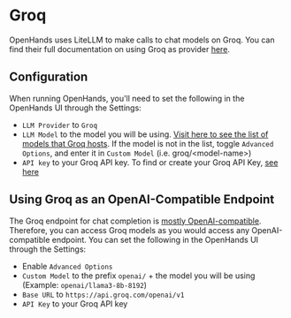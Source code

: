 # Groq

OpenHands uses LiteLLM to make calls to chat models on Groq. You can find their full documentation on using Groq as provider [here](https://docs.litellm.ai/docs/providers/groq).

## Configuration

When running OpenHands, you'll need to set the following in the OpenHands UI through the Settings:
* `LLM Provider` to `Groq`
* `LLM Model` to the model you will be using. [Visit here to see the list of
models that Groq hosts](https://console.groq.com/docs/models). If the model is not in the list, toggle
`Advanced Options`, and enter it in `Custom Model` (i.e. groq/&lt;model-name&gt;)
* `API key` to your Groq API key. To find or create your Groq API Key, [see here](https://console.groq.com/keys)



## Using Groq as an OpenAI-Compatible Endpoint

The Groq endpoint for chat completion is [mostly OpenAI-compatible](https://console.groq.com/docs/openai). Therefore, you can access Groq models as you
would access any OpenAI-compatible endpoint. You can set the following in the OpenHands UI through the Settings:
* Enable `Advanced Options`
* `Custom Model` to the prefix `openai/` + the model you will be using (Example: `openai/llama3-8b-8192`)
* `Base URL` to `https://api.groq.com/openai/v1`
* `API Key` to your Groq API key
